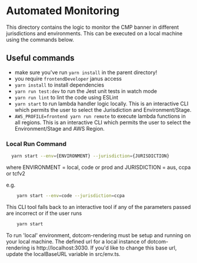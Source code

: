 # Automated Monitoring

This directory contains the logic to monitor the CMP banner in different jurisdictions and environments. This can be executed on a local machine using the commands below.

## Useful commands

-   make sure you've run `yarn install` in the parent directory!
-   you require `frontendDeveloper` janus access
-   `yarn install` to install dependencies
-   `yarn run test:dev` to run the Jest unit tests in watch mode
-   `yarn run lint` to lint the code using ESLint
-   `yarn start` to run lambda handler logic locally. This is an interactive CLI which permits the user to select the Jurisdiction and Environment/Stage.
-   `AWS_PROFILE=frontend yarn run remote` to execute lambda functions in all regions. This is an interactive CLI which permits the user to select the Environment/Stage and AWS Region.

### Local Run Command

```sh
  yarn start --env={ENVIRONMENT} --jurisdiction={JURISDICTION}
```

where ENVIRONMENT = local, code or prod
and JURISDICTION = aus, ccpa or tcfv2

e.g.

```sh
    yarn start --env=code --jurisdiction=ccpa
```

This CLI tool falls back to an interactive tool if any of the parameters passed are incorrect or if the user runs

```sh
    yarn start
```

To run 'local' environment, dotcom-rendering must be setup and running on your local machine. The defined url for a local instance of dotcom-rendering is http://localhost:3030. If you'd like to change this base url, update the localBaseURL variable in src/env.ts.

